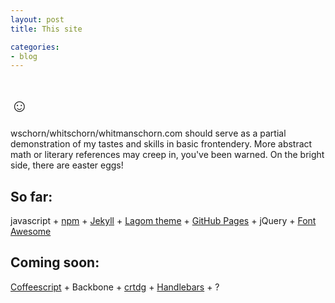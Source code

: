 ```yaml
---
layout: post
title: This site

categories:
- blog
---
```



# &#9786; 

wschorn/whitschorn/whitmanschorn.com should serve as a partial demonstration of my tastes and skills in basic frontendery. More abstract math or literary references may creep in, you've been warned. On the bright side, there are easter eggs!

## So far: 
javascript + [npm](https://npmjs.org/) + [Jekyll](http://jekyllrb.com/) + [Lagom theme](https://github.com/swanson/lagom) + [GitHub Pages](http://pages.github.com/) + jQuery + [Font Awesome](http://fortawesome.github.io/Font-Awesome/)

## Coming soon: 
[Coffeescript](http://coffeescript.org/) + Backbone + [crtdg](http://crtrdg.com/) + [Handlebars](http://handlebarsjs.com/) + ?